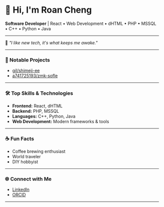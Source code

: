 # 👋 Hi, I'm Roan Cheng

**Software Developer** | React • Web Development • dHTML • PHP • MSSQL • C++ • Python • Java

---

🌟 _"I like new tech, it's what keeps me awake."_

---

### 🚀 Notable Projects

- [gil/shimeji-ee](https://github.com/gil/shimeji-ee)
- [a741725193/zmk-sofle](https://github.com/a741725193/zmk-sofle)

---

### 🛠️ Top Skills & Technologies

- **Frontend:** React, dHTML
- **Backend:** PHP, MSSQL
- **Languages:** C++, Python, Java
- **Web Development:** Modern frameworks & tools

---

### ☕ Fun Facts

- Coffee brewing enthusiast
- World traveler
- DIY hobbyist

---

### 🌐 Connect with Me

- [LinkedIn](https://www.linkedin.com/in/chi-qin-cheng-phd-4b0732181/)
- [ORCID](https://orcid.org/0000-0003-0718-3981)

---
